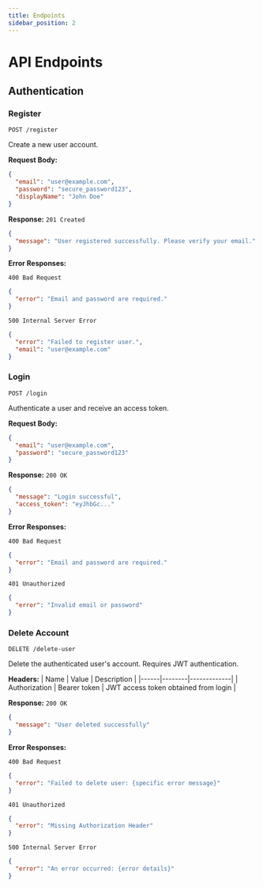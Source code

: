 ```yaml
---
title: Endpoints
sidebar_position: 2
---
```


# API Endpoints

## Authentication

### Register
```http
POST /register
```

Create a new user account.

**Request Body:**
```json
{
  "email": "user@example.com",
  "password": "secure_password123",
  "displayName": "John Doe"
}
```

**Response:** `201 Created`
```json
{
  "message": "User registered successfully. Please verify your email."
}
```

**Error Responses:**

`400 Bad Request`
```json
{
  "error": "Email and password are required."
}
```

`500 Internal Server Error`
```json
{
  "error": "Failed to register user.",
  "email": "user@example.com"
}
```

### Login
```http
POST /login
```

Authenticate a user and receive an access token.

**Request Body:**
```json
{
  "email": "user@example.com",
  "password": "secure_password123"
}
```

**Response:** `200 OK`
```json
{
  "message": "Login successful",
  "access_token": "eyJhbGc..."
}
```

**Error Responses:**

`400 Bad Request`
```json
{
  "error": "Email and password are required."
}
```

`401 Unauthorized`
```json
{
  "error": "Invalid email or password"
}
```

### Delete Account
```http
DELETE /delete-user
```

Delete the authenticated user's account. Requires JWT authentication.

**Headers:**
| Name | Value | Description |
|------|--------|-------------|
| Authorization | Bearer token | JWT access token obtained from login |

**Response:** `200 OK`
```json
{
  "message": "User deleted successfully"
}
```

**Error Responses:**

`400 Bad Request`
```json
{
  "error": "Failed to delete user: {specific error message}"
}
```

`401 Unauthorized`
```json
{
  "error": "Missing Authorization Header"
}
```

`500 Internal Server Error`
```json
{
  "error": "An error occurred: {error details}"
}
```